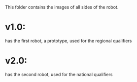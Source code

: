 This folder contains the images of all sides of the robot.
# v1.0:
 has the first robot, a prototype, used for the regional qualifiers
# v2.0:
 has the second robot, used for the national qualifiers